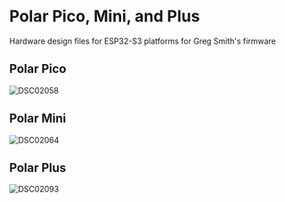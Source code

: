 # Polar Pico, Mini, and Plus
Hardware design files for ESP32-S3 platforms for Greg Smith's firmware

## Polar Pico
![DSC02058](https://github.com/user-attachments/assets/6e6e99d5-5256-4019-a3aa-e2827641e1f5)

## Polar Mini
![DSC02064](https://github.com/user-attachments/assets/5a4c528e-bdeb-4979-9c0d-09325e8294dd)

## Polar Plus
 ![DSC02093](https://github.com/user-attachments/assets/af415833-41ec-4689-b2db-0dca9c45338e)
